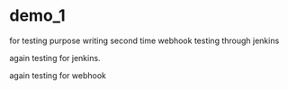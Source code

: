 # demo_1
for testing purpose
writing second time 
webhook testing through jenkins

again testing for jenkins.


again testing for webhook
